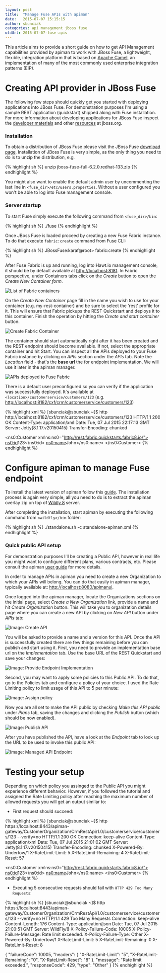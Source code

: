 ```yaml
---
layout: post
title:  "Manage Fuse APIs with apiman"
date:   2015-07-07 15:15:15
author: sbunciak
categories: api management jboss fuse
oldUrl: 2015-07-07-fuse-apis
---
```


This article aims to provide a short guide on how to get API Management capabilities provided by apiman to work with JBoss Fuse, a lightweight, flexible, integration platform that is based on [Apache Camel](https://camel.apache.org), an implementation of many of the most commonly used enterprise integration patterns (EIP).

<!--more-->

Creating API provider in JBoss Fuse
====================================

The following few steps should quickly get you started with deploying applications into JBoss Fuse. For demonstration purposes I'm using a sample REST application (quickstart) shipped along with Fuse installation. For more information about developing applications for JBoss Fuse inspect the [developer materials](https://www.jboss.org/products/fuse/developer-materials/#!project=fuse) and other [resources](https://www.jboss.org/products/fuse/resources/) at jboss.org.

### Installation 
To obtain a distribution of JBoss Fuse please visit the JBoss Fuse [download page](https://www.jboss.org/products/fuse/download/).
Installation of JBoss Fuse is very simple, as the only thing you need to do is to unzip the distribution, e.g. 

{% highlight sh %}
unzip jboss-fuse-full-6.2.0.redhat-133.zip
{% endhighlight %}

You might also want to enable the default admin user by uncommenting the last line in `<fuse_dir>/etc/users.properties`. Without a user configured you won't be able to log into Fuse management console.

### Server startup

To start Fuse simply execute the following command from `<fuse_dir>/bin`:

{% highlight sh %}
./fuse
{% endhighlight %}

Once JBoss Fuse is loaded proceed by creating a new Fuse Fabric instance. To do that execute `fabric:create` command from Fuse CLI:

{% highlight sh %}
JBossFuse:karaf@root> fabric:create
{% endhighlight %}

After Fuse Fabric is up and running, log into Hawt.io management console, it should be by default available at [http://localhost:8181](http://localhost:8181).
In Fabric perspective, under Containers tabs click on the _Create_ button to open the _Create New Container form_. 

![List of Fabric containers](/blog/images/2015-07-07/fabric.png)

On the _Create New Container_ page fill in the name you wish to use for your container (e.g. my-rest-container) and be sure to select the 'rest' profile for it. This will ensure that Fabric pickups the REST Quickstart and deploys it to this container. Finish the operation by hitting the _Create and start container_ button.

![Create Fabric Container](/blog/images/2015-07-07/container.png)

The container should start automatically right after it has been created and the REST endpoint should become available. If not, select the appropriate container and hit Start. 
You can inspect all the APIs deployed to your Fuse Fabric instance by clicking on _APIs_ section under the _APIs_ tab. 
Note the _Location_ field - that's the **base url** the for endpoint implementation. We will use it later in the apiman manager.

![APIs deployed to Fuse Fabric](/blog/images/2015-07-07/services.png)

There is a default user preconfigured so you can verify if the application was successfully deployed. It's available at `<location>/customerservice/customers/123` (e.g. [http://localhost:8182/cxf/crm/customerservice/customers/123](http://localhost:8182/cxf/crm/customerservice/customers/123))

{% highlight xml %}
[sbunciak@sbunciak ~]$ http http://localhost:8182/cxf/crm/customerservice/customers/123
HTTP/1.1 200 OK
Content-Type: application/xml
Date: Tue, 07 Jul 2015 22:17:13 GMT
Server: Jetty(8.1.17.v20150415)
Transfer-Encoding: chunked

<?xml version="1.0" encoding="UTF-8" standalone="yes"?>
<ns0:Customer xmlns:ns0="http://rest.fabric.quickstarts.fabric8.io/">
    <ns0:id>123</ns0:id>
    <ns0:name>John</ns0:name>
</ns0:Customer>
{% endhighlight %}

Configure apiman to manage Fuse endpoint
========================================

To install the latest version of apiman follow this [guide](https://www.apiman.io/latest/download.html). The installation process is again very simple, all you need to do is to extract the apiman overlay zip on top of [Wildly 8](https://www.wildfly.org/) server.

After completing the installation, start apiman by executing the following command from `<wildfly>/bin` folder:

{% highlight sh %}
./standalone.sh -c standalone-apiman.xml
{% endhighlight %}

### Quick public API setup

For demonstration purposes I'll be creating a Public API, however in real life you might want to configure different plans, various contracts, etc. 
Please consult the apiman [user guide](https://www.apiman.io/latest/user-guide.html) for more details.

In order to manage APIs in apiman you need to create a new Organization to which your APIs will belong. 
You can do that easily in apiman manager, typically available at: [http://localhost:8080/apimanui](http://localhost:8080/apimanui).

Once logged into the apiman manager, locate the Organizations sections on the initial page, select _Create a New Organization_ link, provide a name and hit _Create Organization_ button. This will take you to organization details page where you can create a new API by clicking on _New API_ button under _APIs_ tab:

![Image: Create API](/blog/images/2015-07-07/api.png)

You will be asked to provide a name and a version for this API. Once the API is successfully created there are few things remaining before you can publish and start using it. 
First, you need to provide an implementation base url on the _Implementation_ tab. Use the base URL of the REST Quickstart and save your changes:

![Image: Provide Endpoint Implementation](/blog/images/2015-07-07/implementation.png)

Second, you may want to apply some policies to this Public API. To do that, go to the Policies tab and configure a policy of your choice. 
I used the Rate Limiting policy to limit usage of this API to 5 per minute:

![Image: Assign policy](/blog/images/2015-07-07/policy.png)

Now you are all set to make the API public by checking _Make this API public_ under _Plans_ tab, saving the changes and clicking the _Publish_ button (which should be now enabled).

![Image: Publish API](/blog/images/2015-07-07/publish.png)

After you have published the API, have a look at the _Endpoint_ tab to look up the URL to be used to invoke this public API:

![Image: Managed API Endpoint](/blog/images/2015-07-07/endpoint.png)

Testing your setup
==================

Depending on which policy you assinged to the Public API you might experience different behavior. However, if you followed the tutorial and assigned the Rate Limiting policy after reaching the maximum number of allowed requests you will get an output similar to:

* First request should succeed:

{% highlight xml %}
[sbunciak@sbunciak ~]$ http https://localhost:8443/apiman-gateway/CustomerOrganization/CrmRestApi/1.0/customerservice/customers/123 --verify=no
HTTP/1.1 200 OK
Connection: keep-alive
Content-Type: application/xml
Date: Tue, 07 Jul 2015 21:01:02 GMT
Server: Jetty(8.1.17.v20150415)
Transfer-Encoding: chunked
X-Powered-By: Undertow/1
X-RateLimit-Limit: 5
X-RateLimit-Remaining: 4
X-RateLimit-Reset: 57

<?xml version="1.0" encoding="UTF-8" standalone="yes"?>
<ns0:Customer xmlns:ns0="http://rest.fabric.quickstarts.fabric8.io/">
    <ns0:id>123</ns0:id>
    <ns0:name>John</ns0:name>
</ns0:Customer>
{% endhighlight %}

* Executing 5 consecutive requests should fail with `HTTP 429 Too Many Requests`:

{% highlight sh %}
[sbunciak@sbunciak ~]$ http https://localhost:8443/apiman-gateway/CustomerOrganization/CrmRestApi/1.0/customerservice/customers/123 --verify=no
HTTP/1.1 429 Too Many Requests
Connection: keep-alive
Content-Length: 176
Content-Type: application/json
Date: Tue, 07 Jul 2015 21:00:51 GMT
Server: WildFly/8
X-Policy-Failure-Code: 10005
X-Policy-Failure-Message: Rate limit exceeded.
X-Policy-Failure-Type: Other
X-Powered-By: Undertow/1
X-RateLimit-Limit: 5
X-RateLimit-Remaining: 0
X-RateLimit-Reset: 8

{
    "failureCode": 10005, 
    "headers": {
        "X-RateLimit-Limit": "5", 
        "X-RateLimit-Remaining": "0", 
        "X-RateLimit-Reset": "8"
    }, 
    "message": "Rate limit exceeded.", 
    "responseCode": 429, 
    "type": "Other"
}
{% endhighlight %}
